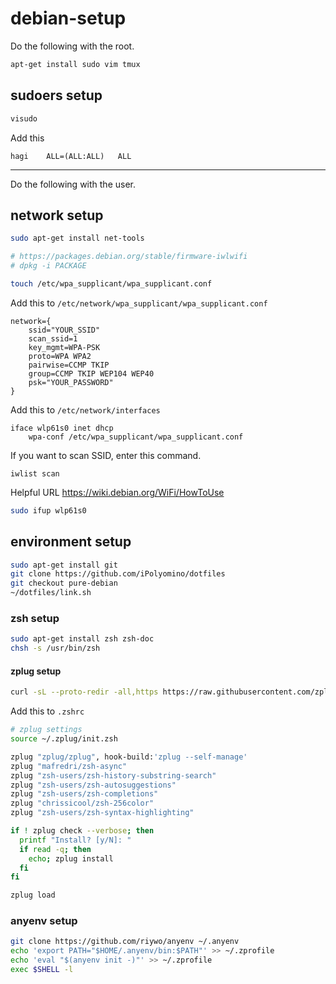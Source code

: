 # debian-setup

Do the following with the root.

```bash
apt-get install sudo vim tmux
```

## sudoers setup

```bash
visudo
```

Add this

```
hagi	ALL=(ALL:ALL)	ALL
```

---

Do the following with the user.

## network setup

```bash
sudo apt-get install net-tools

# https://packages.debian.org/stable/firmware-iwlwifi
# dpkg -i PACKAGE

touch /etc/wpa_supplicant/wpa_supplicant.conf
```

Add this to `/etc/network/wpa_supplicant/wpa_supplicant.conf`

```
network={
    ssid="YOUR_SSID"
    scan_ssid=1
    key_mgmt=WPA-PSK
    proto=WPA WPA2
    pairwise=CCMP TKIP
    group=CCMP TKIP WEP104 WEP40
    psk="YOUR_PASSWORD"
}
```

Add this to `/etc/network/interfaces`

```
iface wlp61s0 inet dhcp
	wpa-conf /etc/wpa_supplicant/wpa_supplicant.conf
```

If you want to scan SSID, enter this command.

```
iwlist scan
```

Helpful URL
https://wiki.debian.org/WiFi/HowToUse

```bash
sudo ifup wlp61s0
```

## environment setup

```bash
sudo apt-get install git
git clone https://github.com/iPolyomino/dotfiles
git checkout pure-debian
~/dotfiles/link.sh
```

### zsh setup

```bash
sudo apt-get install zsh zsh-doc
chsh -s /usr/bin/zsh
```

#### zplug setup 

```zsh
curl -sL --proto-redir -all,https https://raw.githubusercontent.com/zplug/installer/master/installer.zsh | zsh
```

Add this to `.zshrc`

```zsh
# zplug settings
source ~/.zplug/init.zsh

zplug "zplug/zplug", hook-build:'zplug --self-manage'
zplug "mafredri/zsh-async"
zplug "zsh-users/zsh-history-substring-search"
zplug "zsh-users/zsh-autosuggestions"
zplug "zsh-users/zsh-completions"
zplug "chrissicool/zsh-256color"
zplug "zsh-users/zsh-syntax-highlighting"

if ! zplug check --verbose; then
  printf "Install? [y/N]: "
  if read -q; then
    echo; zplug install
  fi
fi

zplug load
```

### anyenv setup

```zsh
git clone https://github.com/riywo/anyenv ~/.anyenv
echo 'export PATH="$HOME/.anyenv/bin:$PATH"' >> ~/.zprofile
echo 'eval "$(anyenv init -)"' >> ~/.zprofile
exec $SHELL -l
```
